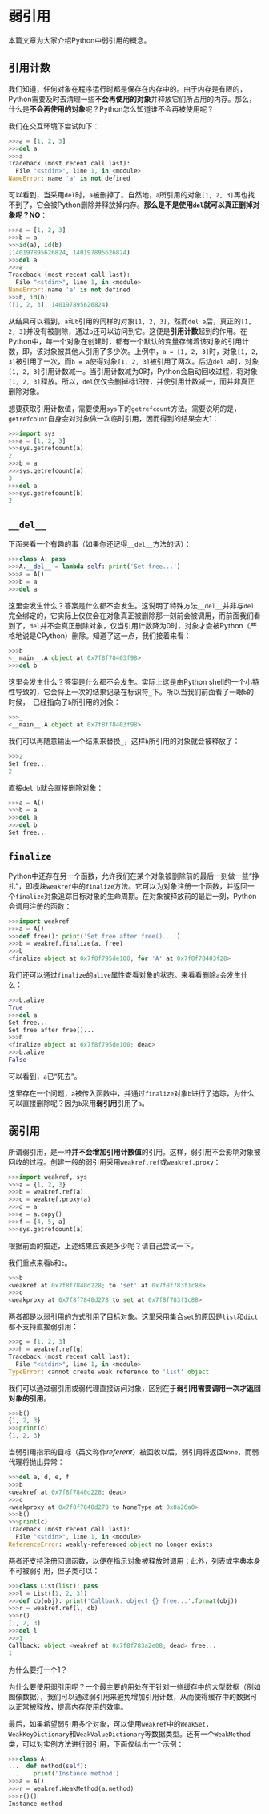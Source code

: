 # 弱引用

本篇文章为大家介绍Python中弱引用的概念。

## 引用计数

我们知道，任何对象在程序运行时都是保存在内存中的。由于内存是有限的，Python需要及时去清理一些**不会再使用的对象**并释放它们所占用的内存。那么，什么是**不会再使用的对象**呢？Python怎么知道谁不会再被使用呢？

我们在交互环境下尝试如下：

```python
>>>a = [1, 2, 3]
>>>del a
>>>a
Traceback (most recent call last):
  File "<stdin>", line 1, in <module>
NameError: name 'a' is not defined
```

可以看到，当采用`del`时，`a`被删掉了。自然地，`a`所引用的对象`[1, 2, 3]`再也找不到了，它会被Python删除并释放掉内存。**那么是不是使用`del`就可以真正删掉对象呢？NO**：

```python
>>>a = [1, 2, 3]
>>>b = a
>>>id(a), id(b)
(140197895626824, 140197895626824)
>>>del a
>>>a
Traceback (most recent call last):
  File "<stdin>", line 1, in <module>
NameError: name 'a' is not defined
>>>b, id(b)
([1, 2, 3], 140197895626824)
```

从结果可以看到，`a`和`b`引用的同样的对象`[1, 2, 3]`，然而`del a`后，真正的`[1, 2, 3]`并没有被删除，通过`b`还可以访问到它。这便是**引用计数**起到的作用。在Python中，每一个对象在创建时，都有一个默认的变量存储着该对象的引用计数，即，该对象被其他人引用了多少次。上例中，`a = [1, 2, 3]`时，对象`[1, 2, 3]`被引用了一次，而`b = a`使得对象`[1, 2, 3]`被引用了两次。后边`del a`时，对象`[1, 2, 3]`引用计数减一。当引用计数减为0时，Python会启动回收过程，将对象`[1, 2, 3]`释放。所以，`del`仅仅会删掉标识符，并使引用计数减一，而并非真正删除对象。

想要获取引用计数值，需要使用`sys`下的`getrefcount`方法。需要说明的是，`getrefcount`自身会对对象做一次临时引用，因而得到的结果会大1：

```python
>>>import sys
>>>a = [1, 2, 3]
>>>sys.getrefcount(a)
2
>>>b = a
>>>sys.getrefcount(a)
3
>>>del a
>>>sys.getrefcount(b)
2
```

## `__del__`

下面来看一个有趣的事（如果你还记得`__del__`方法的话）：

```python
>>>class A: pass
>>>A.__del__ = lambda self: print('Set free...')
>>>a = A()
>>>b = a
>>>del a
```

这里会发生什么？答案是什么都不会发生。这说明了特殊方法`__del__`并非与`del`完全绑定的，它实际上仅仅会在对象真正被删除那一刻前会被调用，而前面我们看到了，`del`并不会真正删除对象，仅当引用计数降为0时，对象才会被Python（严格地说是CPython）删除。知道了这一点，我们接着来看：

```python
>>>b
<__main__.A object at 0x7f8f78403f98>
>>>del b
```

这里会发生什么？答案是什么都不会发生。实际上这是由Python shell的一个小特性导致的，它会将上一次的结果记录在标识符`_`下。所以当我们前面看了一眼`b`的时候，`_`已经指向了`b`所引用的对象：

```python
>>>_
<__main__.A object at 0x7f8f78403f98>
```

我们可以再随意输出一个结果来替换`_`，这样`b`所引用的对象就会被释放了：

```python
>>>2
Set free...
2
```

直接`del b`就会直接删除对象：

```python
>>>a = A()
>>>b = a
>>>del a
>>>del b
Set free...
```

## `finalize`

Python中还存在另一个函数，允许我们在某个对象被删除前的最后一刻做一些“挣扎”，即模块`weakref`中的`finalize`方法。它可以为对象注册一个函数，并返回一个`finalize`对象追踪目标对象的生命周期。在对象被释放前的最后一刻，Python会调用注册的函数：

```python
>>>import weakref
>>>a = A()
>>>def free(): print('Set free after free()...')
>>>b = weakref.finalize(a, free)
>>>b
<finalize object at 0x7f8f795de100; for 'A' at 0x7f8f78403f28>
```

我们还可以通过`finalize`的`alive`属性查看对象的状态。来看看删除`a`会发生什么：

```python
>>>b.alive
True
>>>del a
Set free...
Set free after free()...
>>>b
<finalize object at 0x7f8f795de100; dead>
>>>b.alive
False
```

可以看到，`a`已“死去”。

这里存在一个问题，`a`被传入函数中，并通过`finalize`对象`b`进行了追踪，为什么可以直接删除呢？因为`b`采用**弱引用**引用了`a`。

## 弱引用

所谓弱引用，是一种**并不会增加引用计数值**的引用。这样，弱引用不会影响对象被回收的过程。创建一般的弱引用采用`weakref.ref`或`weakref.proxy`：

```python
>>>import weakref, sys
>>>a = {1, 2, 3}
>>>b = weakref.ref(a)
>>>c = weakref.proxy(a)
>>>d = a
>>>e = a.copy()
>>>f = [4, 5, a]
>>>sys.getrefcount(a)
```

根据前面的描述，上述结果应该是多少呢？请自己尝试一下。

我们重点来看`b`和`c`。

```python
>>>b
<weakref at 0x7f8f7840d228; to 'set' at 0x7f8f783f1c88>
>>>c
<weakproxy at 0x7f8f7840d278 to set at 0x7f8f783f1c88>
```

两者都是以弱引用的方式引用了目标对象。这里采用集合`set`的原因是`list`和`dict`都不支持直接弱引用：

```python
>>>g = [1, 2, 3]
>>>h = weakref.ref(g)
Traceback (most recent call last):
  File "<stdin>", line 1, in <module>
TypeError: cannot create weak reference to 'list' object
```

我们可以通过弱引用或弱代理直接访问对象，区别在于**弱引用需要调用一次才返回对象的引用**。

```python
>>>b()
{1, 2, 3}
>>>print(c)
{1, 2, 3}
```

当弱引用指示的目标（英文称作*referent*）被回收以后，弱引用将返回`None`，而弱代理将抛出异常：

```python
>>>del a, d, e, f
>>>b
<weakref at 0x7f8f7840d228; dead>
>>>c
<weakproxy at 0x7f8f7840d278 to NoneType at 0x8a26a0>
>>>b()
>>>print(c)
Traceback (most recent call last):
  File "<stdin>", line 1, in <module>
ReferenceError: weakly-referenced object no longer exists
```

两者还支持注册回调函数，以便在指示对象被释放时调用；此外，列表或字典本身不可被弱引用，但子类可以：

```python
>>>class List(list): pass
>>>l = List([1, 2, 3])
>>>def cb(obj): print('Callback: object {} free...'.format(obj))
>>>r = weakref.ref(l, cb)
>>>r()
[1, 2, 3]
>>>del l
>>>1
Callback: object <weakref at 0x7f8f783a2e08; dead> free...
1
```

为什么要打一个1？

为什么要使用弱引用呢？一个最主要的用处在于针对一些缓存中的大型数据（例如图像数据），我们可以通过弱引用来避免增加引用计数，从而使得缓存中的数据可以正常被释放，提高内存使用的效率。

最后，如果希望弱引用多个对象，可以使用`weakref`中的`WeakSet`，`WeakKeyDictionary`和`WeakValueDictionary`等数据类型。还有一个`WeakMethod`类，可以对实例方法进行弱引用，下面仅给出一个示例：

```python
>>>class A:
...  def method(self):
...    print('Instance method')
>>>a = A()
>>>r = weakref.WeakMethod(a.method)
>>>r()()
Instance method
```





